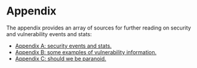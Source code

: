 # Appendix

The appendix provides an array of sources for further reading on security and vulnerability events and stats:

* <a href="./appendix_a.md">Appendix A: security events and stats.</a>
* <a href="./appendix_b.md">Appendix B: some examples of vulnerability information.</a>
* <a href="./appendix_c.md">Appendix C: should we be paranoid.</a>